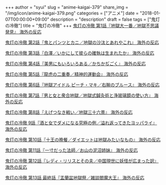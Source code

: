 +++
author = "syui"
slug = "anime-kaigai-379"
share_img = "/img/icon/anime-kaigai-379.png"
categories = ["アニメ"]
date = "2018-01-07T00:00:00+09:00"
description = "description"
draft = false
tags = ["鬼灯の冷徹"]
title = "鬼灯の冷徹"
+++
<a href="http://sotohan.blog.fc2.com/blog-entry-315.html" rel="nofollow" target="_blank" title="鬼灯の冷徹 第1話『地獄大一番／地獄不思議発見』 海外の反応">鬼灯の冷徹 第1話『地獄大一番／地獄不思議発見』 海外の反応</a>

<a href="http://sotohan.blog.fc2.com/blog-entry-319.html" rel="nofollow" target="_blank" title="鬼灯の冷徹 第2話『鬼とパンツとカニ／地獄の沙汰とあれやこれ』 海外の反応">鬼灯の冷徹 第2話『鬼とパンツとカニ／地獄の沙汰とあれやこれ』 海外の反応</a>

<a href="http://sotohan.blog.fc2.com/blog-entry-325.html" rel="nofollow" target="_blank" title="鬼灯の冷徹 第3話『白澤／いかにして彼らの確執は生まれたか』 海外の反応">鬼灯の冷徹 第3話『白澤／いかにして彼らの確執は生まれたか』 海外の反応</a>

<a href="http://sotohan.blog.fc2.com/blog-entry-331.html" rel="nofollow" target="_blank" title="鬼灯の冷徹 第4話『美男にもいろいろある／かちかぢごく』 海外の反応">鬼灯の冷徹 第4話『美男にもいろいろある／かちかぢごく』 海外の反応</a>

<a href="http://sotohan.blog.fc2.com/blog-entry-337.html" rel="nofollow" target="_blank" title="鬼灯の冷徹 第5話『龍虎の二重奏／精神的運動会』 海外の反応">鬼灯の冷徹 第5話『龍虎の二重奏／精神的運動会』 海外の反応</a>

<a href="http://sotohan.blog.fc2.com/blog-entry-341.html" rel="nofollow" target="_blank" title="鬼灯の冷徹 第6話『地獄アイドル ピーチ・マキ／右腕のブルース』 海外の反応">鬼灯の冷徹 第6話『地獄アイドル ピーチ・マキ／右腕のブルース』 海外の反応</a>

<a href="http://sotohan.blog.fc2.com/blog-entry-347.html" rel="nofollow" target="_blank" title="鬼灯の冷徹 第7話『男と女と衆合地獄／地獄式鍼灸術と浄玻璃鏡の使い方』 海外の反応">鬼灯の冷徹 第7話『男と女と衆合地獄／地獄式鍼灸術と浄玻璃鏡の使い方』 海外の反応</a>

<a href="http://sotohan.blog.fc2.com/blog-entry-351.html" rel="nofollow" target="_blank" title="鬼灯の冷徹 第8話『えげつなき戦い／地獄三十六景』 海外の反応">鬼灯の冷徹 第8話『えげつなき戦い／地獄三十六景』 海外の反応</a>

<a href="http://sotohan.blog.fc2.com/blog-entry-355.html" rel="nofollow" target="_blank" title="鬼灯の冷徹 9話『酒と女でダメになる究極の例／溢れ返ってきたヨッパライ』 海外の反応">鬼灯の冷徹 9話『酒と女でダメになる究極の例／溢れ返ってきたヨッパライ』 海外の反応</a>

<a href="http://sotohan.blog.fc2.com/blog-entry-359.html" rel="nofollow" target="_blank" title="鬼灯の冷徹 第10話『十王の晩餐／ダイエットは地獄みたいなもの』 海外の反応">鬼灯の冷徹 第10話『十王の晩餐／ダイエットは地獄みたいなもの』 海外の反応</a>

<a href="http://sotohan.blog.fc2.com/blog-entry-363.html" rel="nofollow" target="_blank" title="鬼灯の冷徹 第11話『一寸だった法師／お山の泥沼姉妹』 海外の反応">鬼灯の冷徹 第11話『一寸だった法師／お山の泥沼姉妹』 海外の反応</a>

<a href="http://sotohan.blog.fc2.com/blog-entry-367.html" rel="nofollow" target="_blank" title="鬼灯の冷徹 第12話『レディ・リリスとその夫／中国現世に妖怪が広まった訳』 海外の反応">鬼灯の冷徹 第12話『レディ・リリスとその夫／中国現世に妖怪が広まった訳』 海外の反応</a>

<a href="http://sotohan.blog.fc2.com/blog-entry-371.html" rel="nofollow" target="_blank" title="鬼灯の冷徹 第13話 最終話『盂蘭盆地獄祭／雑談閻魔大王』 海外の反応">鬼灯の冷徹 第13話 最終話『盂蘭盆地獄祭／雑談閻魔大王』 海外の反応</a>
